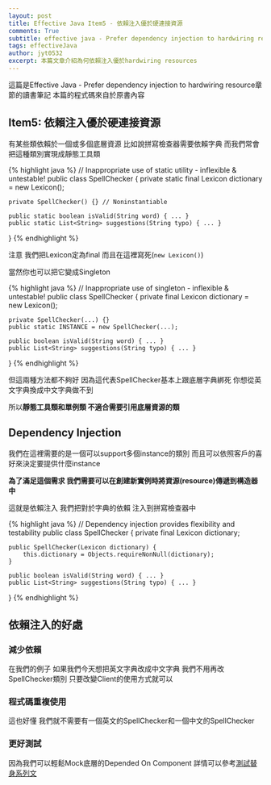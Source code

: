 ```yaml
---
layout: post
title: Effective Java Item5 - 依賴注入優於硬連接資源
comments: True 
subtitle: effective java - Prefer dependency injection to hardwiring resource
tags: effectiveJava
author: jyt0532
excerpt: 本篇文章介紹為何依賴注入優於hardwiring resources
---
```


這篇是Effective Java - Prefer dependency injection to hardwiring resource章節的讀書筆記 本篇的程式碼來自於原書內容

## Item5: 依賴注入優於硬連接資源

有某些類依賴於一個或多個底層資源 比如說拼寫檢查器需要依賴字典 而我們常會把這種類別實現成靜態工具類

{% highlight java %}
// Inappropriate use of static utility - inflexible & untestable!
public class SpellChecker {
    private static final Lexicon dictionary = new Lexicon();

    private SpellChecker() {} // Noninstantiable

    public static boolean isValid(String word) { ... }
    public static List<String> suggestions(String typo) { ... }
}
{% endhighlight %}

注意 我們把Lexicon定為final 而且在這裡寫死(`new Lexicon()`)

當然你也可以把它變成Singleton

{% highlight java %}
// Inappropriate use of singleton - inflexible & untestable!
public class SpellChecker {
    private final Lexicon dictionary = new Lexicon();

    private SpellChecker(...) {}
    public static INSTANCE = new SpellChecker(...);

    public boolean isValid(String word) { ... }
    public List<String> suggestions(String typo) { ... }
}
{% endhighlight %}

但這兩種方法都不夠好 因為這代表SpellChecker基本上跟底層字典綁死 你想從英文字典換成中文字典做不到

所以**靜態工具類和單例類 不適合需要引用底層資源的類**


## Dependency Injection

我們在這裡需要的是一個可以support多個instance的類別 而且可以依照客戶的喜好來決定要提供什麼instance

**為了滿足這個需求 我們需要可以在創建新實例時將資源(resource)傳遞到構造器中**

這就是依賴注入 我們把對於字典的依賴 注入到拼寫檢查器中

{% highlight java %}
// Dependency injection provides flexibility and testability
public class SpellChecker {
    private final Lexicon dictionary;

    public SpellChecker(Lexicon dictionary) {
        this.dictionary = Objects.requireNonNull(dictionary);
    }

    public boolean isValid(String word) { ... }
    public List<String> suggestions(String typo) { ... }
}
{% endhighlight %}


## 依賴注入的好處

### 減少依賴 

在我們的例子 如果我們今天想把英文字典改成中文字典 我們不用再改SpellChecker類別 只要改變Client的使用方式就可以

### 程式碼重複使用

這也好懂 我們就不需要有一個英文的SpellChecker和一個中文的SpellChecker

### 更好測試

因為我們可以輕鬆Mock底層的Depended On Component 詳情可以參考[測試替身系列文](/2017/12/15/test-doubles/)



